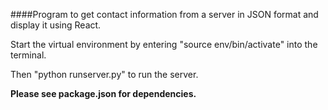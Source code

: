 ####Program to get contact information from a server in JSON format and display it using React.

Start the virtual environment by entering "source env/bin/activate" into the terminal.

Then "python runserver.py" to run the server.

**Please see package.json for dependencies.**
